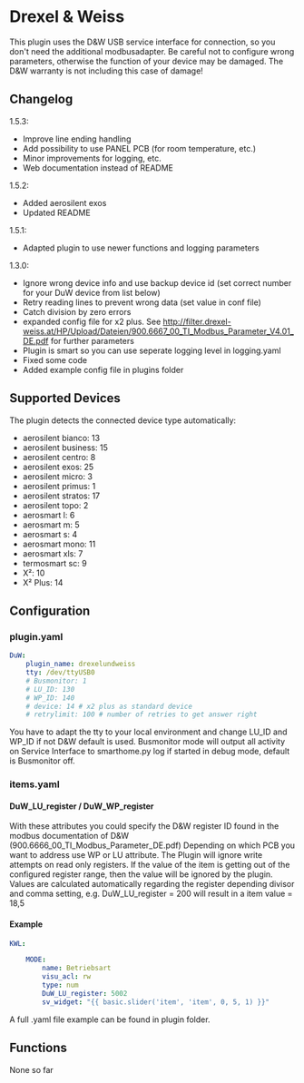 # Drexel & Weiss

This plugin uses the D&W USB service interface for connection, so you don't need the additional modbusadapter. Be careful not to configure wrong parameters, otherwise the function of your device may be damaged. The D&W warranty is not including this case of damage!

## Changelog

1.5.3:
* Improve line ending handling
* Add possibility to use PANEL PCB (for room temperature, etc.)
* Minor improvements for logging, etc.
* Web documentation instead of README

1.5.2:
* Added aerosilent exos
* Updated README

1.5.1:
* Adapted plugin to use newer functions and logging parameters

1.3.0:
* Ignore wrong device info and use backup device id (set correct number for your DuW device from list below)
* Retry reading lines to prevent wrong data (set value in conf file)
* Catch division by zero errors
* expanded config file for x2 plus. See http://filter.drexel-weiss.at/HP/Upload/Dateien/900.6667_00_TI_Modbus_Parameter_V4.01_DE.pdf for further parameters
* Plugin is smart so you can use seperate logging level in logging.yaml
* Fixed some code
* Added example config file in plugins folder


## Supported Devices

The plugin detects the connected device type automatically:

   * aerosilent bianco: 13
   * aerosilent business: 15
   * aerosilent centro: 8
   * aerosilent exos: 25
   * aerosilent micro: 3
   * aerosilent primus: 1
   * aerosilent stratos: 17
   * aerosilent topo: 2
   * aerosmart l: 6
   * aerosmart m: 5
   * aerosmart s: 4
   * aerosmart mono: 11
   * aerosmart xls: 7
   * termosmart sc: 9
   * X²: 10
   * X² Plus: 14

## Configuration

### plugin.yaml

```yaml
DuW:
    plugin_name: drexelundweiss
    tty: /dev/ttyUSB0
    # Busmonitor: 1
    # LU_ID: 130
    # WP_ID: 140
    # device: 14 # x2 plus as standard device
    # retrylimit: 100 # number of retries to get answer right
```

You have to adapt the tty to your local environment and change LU_ID and WP_ID if not D&W default is used.
Busmonitor mode will output all activity on Service Interface to smarthome.py log if started in debug mode, default is Busmonitor off.

### items.yaml

#### DuW_LU_register / DuW_WP_register

With these attributes you could specify the D&W register ID found in the modbus documentation of D&W (900.6666_00_TI_Modbus_Parameter_DE.pdf)
Depending on which PCB you want to address use WP or LU attribute. The Plugin will ignore write attempts on read only registers.
If the value of the item is getting out of the configured register range, then the value will be ignored by the plugin.
Values are calculated automatically regarding the register depending divisor and comma setting, e.g. DuW_LU_register = 200 will result in a item value = 18,5

#### Example

```yaml
KWL:

    MODE:
        name: Betriebsart
        visu_acl: rw
        type: num
        DuW_LU_register: 5002
        sv_widget: "{{ basic.slider('item', 'item', 0, 5, 1) }}"
```

A full .yaml file example can be found in plugin folder.

## Functions

None so far
